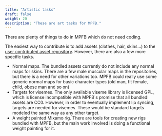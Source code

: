 ```yaml
---
title: "Artistic tasks"
draft: false
weight: 20
description: "These are art tasks for MPFB."
---
```


There are plenty of things to do in MPFB which do not need coding. 

The easiest way to contribute is to add assets (clothes, hair, skins...) to the [user contributed asset repository](http://www.makehumancommunity.org/content/user_contributed_assets.html). However, there are also a few more specific tasks.

- Normal maps. The bundled assets currently do not include any normal maps for skins. There are a few male muscular maps in the repositories, but there is a need for other variations too. MPFB could really use some generic normal maps for basic character types (old man, fit female, child, obese man and so on)
- Targets for visemes. The only available viseme library is licensed GPL, which is license incompatible with MPFB's promise that all bundled assets are CC0. However, in order to eventually implement lip syncing, targets are needed for visemes. These would be standard targets modeled the same way as any other target.
- A weight painted Mixamo rig. There are tools for creating new rigs bundled with MPFB, but the main work involved is doing a functional weight painting for it. 

